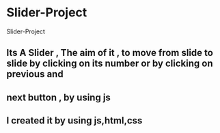# Slider-Project
Slider-Project
## Its A Slider , The aim of it , to move from slide to slide by clicking on its number or by clicking on previous and 
## next button , by using js 
## I created it by using js,html,css
